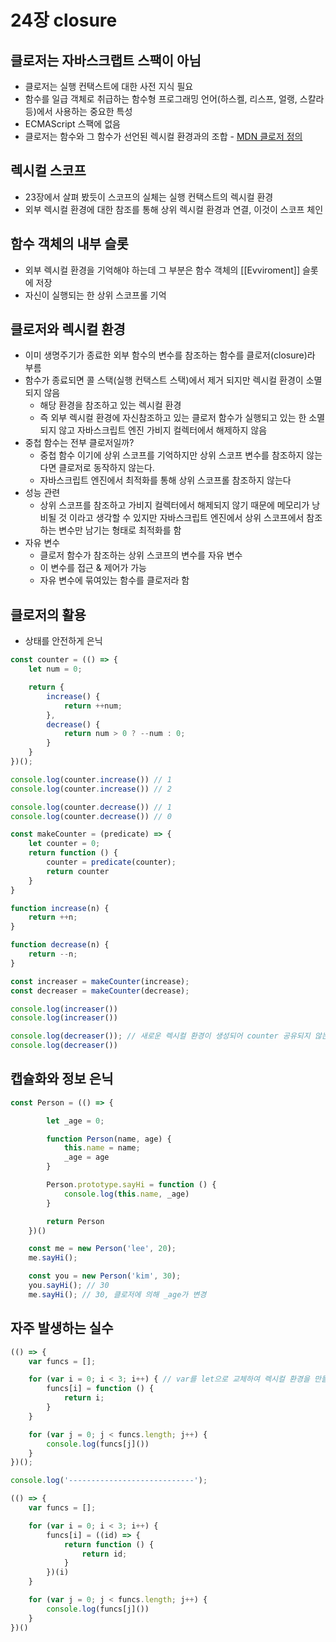 # 24장 closure

## 클로저는 자바스크랩트 스팩이 아님

- 클로저는 실행 컨택스트에 대한 사전 지식 필요
- 함수를 일급 객체로 취급하는 함수형 프로그래밍 언어(하스켈, 리스프, 얼랭, 스칼라 등)에서 사용하는 중요한 특성
- ECMAScript 스팩에 없음
- 클로저는 함수와 그 함수가 선언된 렉시컬 환경과의 조합 - [MDN 클로저 정의](https://developer.mozilla.org/en-US/docs/Web/JavaScript/Closures)

## 렉시컬 스코프

- 23장에서 살펴 봤듯이 스코프의 실체는 실행 컨택스트의 렉시컬 환경
- 외부 렉시컬 환경에 대한 참조를 통해 상위 렉시컬 환경과 연결, 이것이 스코프 체인

## 함수 객체의 내부 슬롯

- 외부 렉시컬 환경을 기억해야 하는데 그 부분은 함수 객체의 [[Evviroment]] 슬롯에 저장
- 자신이 실행되는 한 상위 스코프롤 기억

## 클로저와 렉시컬 환경

- 이미 생명주기가 종료한 외부 함수의 변수를 참조하는 함수를 클로저(closure)라 부름
- 함수가 종료되면 콜 스택(실행 컨택스트 스택)에서 제거 되지만 렉시컬 환경이 소멸되지 않음
    - 해당 환경을 참조하고 있는 렉시컬 환경
    - 즉 외부 렉시컬 환경에 자신참조하고 있는 클로저 함수가 실행되고 있는 한 소멸되지 않고 자바스크립트 엔진 가비지 컬렉터에서 해제하지 않음
- 중첩 함수는 전부 클로저일까?
    - 중첩 함수 이기에 상위 스코프를 기억하지만 상위 스코프 변수를 참조하지 않는다면 클로저로 동작하지 않는다.
    - 자바스크립트 엔진에서 최적화를 통해 상위 스코프롤 참조하지 않는다
- 성능 관련
    - 상위 스코프를 참조하고 가비지 컬렉터에서 해제되지 않기 때문에 메모리가 낭비될 것 이라고 생각할 수 있지만 자바스크립트 엔진에서 상위 스코프에서 참조하는 변수만 남기는 형태로 최적화를 함
- 자유 변수
    - 클로저 함수가 참조하는 상위 스코프의 변수를 자유 변수
    - 이 변수를 접근 & 제어가 가능
    - 자유 변수에 묶여있는 함수를 클로저라 함

## 클로저의 활용

- 상태를 안전하게 은닉

```jsx
const counter = (() => {
    let num = 0;

    return {
        increase() {
            return ++num;
        },
        decrease() {
            return num > 0 ? --num : 0;
        }
    }
})();

console.log(counter.increase()) // 1
console.log(counter.increase()) // 2

console.log(counter.decrease()) // 1
console.log(counter.decrease()) // 0

const makeCounter = (predicate) => {
    let counter = 0;
    return function () {
        counter = predicate(counter);
        return counter
    }
}

function increase(n) {
    return ++n;
}

function decrease(n) {
    return --n;
}

const increaser = makeCounter(increase);
const decreaser = makeCounter(decrease);

console.log(increaser())
console.log(increaser())

console.log(decreaser()); // 새로운 렉시컬 환경이 생성되어 counter 공유되지 않는다.
console.log(decreaser())
```

## 캡슐화와 정보 은닉

```jsx
const Person = (() => {

        let _age = 0;

        function Person(name, age) {
            this.name = name;
            _age = age
        }

        Person.prototype.sayHi = function () {
            console.log(this.name, _age)
        }

        return Person
    })()

    const me = new Person('lee', 20);
    me.sayHi();

    const you = new Person('kim', 30);
    you.sayHi(); // 30
    me.sayHi(); // 30, 클로저에 의해 _age가 변경
```

## 자주 발생하는 실수

```jsx
(() => {
    var funcs = [];

    for (var i = 0; i < 3; i++) { // var를 let으로 교체하여 렉시컬 환경을 만들어주면 해결
        funcs[i] = function () {
            return i;
        }
    }

    for (var j = 0; j < funcs.length; j++) {
        console.log(funcs[j]())
    }
})();

console.log('----------------------------');

(() => {
    var funcs = [];

    for (var i = 0; i < 3; i++) {
        funcs[i] = ((id) => {
            return function () {
                return id;
            }
        })(i)
    }

    for (var j = 0; j < funcs.length; j++) {
        console.log(funcs[j]())
    }
})()
```
